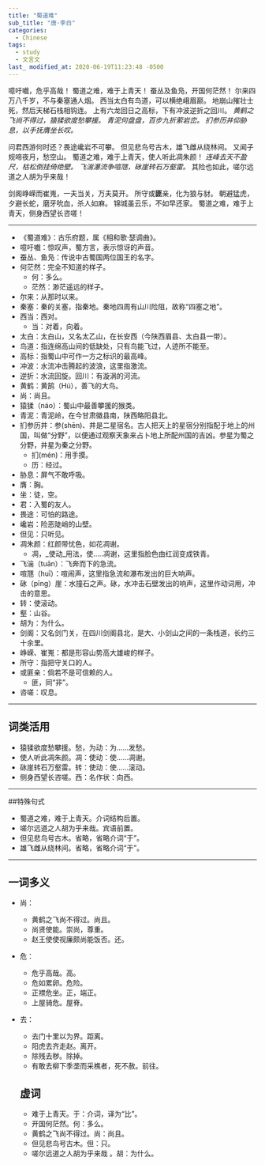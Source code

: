 ```yaml
---
title: "蜀道难"
sub_title: "唐·李白"
categories:
  - Chinese
tags:
  - study
  - 文言文
last_ modified_at: 2020-06-19T11:23:48 -0500
---
```


噫吁嚱，危乎高哉！
蜀道之难，难于上青天！
蚕丛及鱼凫，开国何茫然！
尔来四万八千岁，不与秦塞通人烟。
西当太白有鸟道，可以横绝峨眉巅。
地崩山摧壮士死，然后天梯石栈相钩连。
上有六龙回日之高标，下有冲波逆折之回川。
_黄鹤之飞尚不得过，猿猱欲度愁攀援。
青泥何盘盘，百步九折萦岩峦。
扪参历井仰胁息，以手抚膺坐长叹。_

问君西游何时还？畏途巉岩不可攀。
但见悲鸟号古木，雄飞雌从绕林间。
又闻子规啼夜月，愁空山。
蜀道之难，难于上青天，使人听此凋朱颜！
_连峰去天不盈尺，枯松倒挂倚绝壁。
飞湍瀑流争喧豗，砯崖转石万壑雷。_
其险也如此，嗟尔远道之人胡为乎来哉！

剑阁峥嵘而崔嵬，一夫当关，万夫莫开。
所守或**匪**亲，化为狼与豺。
朝避猛虎，夕避长蛇，磨牙吮血，杀人如麻。
锦城虽云乐，不如早还家。
蜀道之难，难于上青天，侧身西望长咨嗟！

***

* 《蜀道难》：古乐府题，属《相和歌·瑟调曲》。
* 噫吁嚱：惊叹声，蜀方言，表示惊讶的声音。
* 蚕丛、鱼凫：传说中古蜀国两位国王的名字。
* 何茫然：完全不知道的样子。
    * 何：多么。
    * 茫然：渺茫遥远的样子。
* 尔来：从那时以来。
* 秦塞：秦的关塞，指秦地。秦地四周有山川险阻，故称“四塞之地”。
* 西当：西对。
    * 当：对着，向着。
* 太白：太白山，又名太乙山，在长安西（今陕西眉县、太白县一带）。
* 鸟道：指连绵高山间的低缺处，只有鸟能飞过，人迹所不能至。
* 高标：指蜀山中可作一方之标识的最高峰。
* 冲波：水流冲击腾起的波浪，这里指激流。
* 逆折：水流回旋。回川：有漩涡的河流。
* 黄鹤：黄鹄（Hú），善飞的大鸟。
* 尚：尚且。
* 猿猱（náo）：蜀山中最善攀援的猴类。
* 青泥：青泥岭，在今甘肃徽县南，陕西略阳县北。
* 扪参历井：参(shēn)、井是二星宿名。古人把天上的星宿分别指配于地上的州国，叫做“分野”，以便通过观察天象来占卜地上所配州国的吉凶。参星为蜀之分野，井星为秦之分野。
    * 扪(mén)：用手摸。
    * 历：经过。
* 胁息：屏气不敢呼吸。
* 膺：胸。
* 坐：徒，空。
* 君：入蜀的友人。
* 畏途：可怕的路途。
* 巉岩：险恶陡峭的山壁。
* 但见：只听见。
* 凋朱颜：红颜带忧色，如花凋谢。
    * 凋，_使动_用法，使.....凋谢，这里指脸色由红润变成铁青。
* 飞湍（tuān）：飞奔而下的急流。
* 喧豗（huī）：喧闹声，这里指急流和瀑布发出的巨大响声。
* 砯（pīng）崖：水撞石之声。砯，水冲击石壁发出的响声，这里作动词用，冲击的意思。
* 转：使滚动。
* 壑：山谷。
* 胡为：为什么。
* 剑阁：又名剑门关，在四川剑阁县北，是大、小剑山之间的一条栈道，长约三十余里。
* 峥嵘、崔嵬：都是形容山势高大雄峻的样子。
* 所守：指把守关口的人。
* 或匪亲：倘若不是可信赖的人。
    * 匪，同“非”。
* 咨嗟：叹息。

***

## 词类活用

* 猿猱欲度愁攀援。愁，为动：为……发愁。
* 使人听此凋朱颜。凋：使动：使……凋谢。
* 砯崖转石万壑雷。转：使动：使……滚动。
* 侧身西望长咨嗟。西：名作状：向西。

***

##特殊句式
* 蜀道之难，难于上青天。介词结构后置。
* 嗟尔远道之人胡为乎来哉。宾语前置。
* 但见悲鸟号古木。省略，省略介词“于”。        
* 雄飞雌从绕林间。省略，省略介词“于”。

*** 
## 一词多义

* 尚：
    * 黄鹤之飞尚不得过。尚且。
    * 尚贤使能。崇尚，尊重。
    * 赵王使使视廉颇尚能饭否。还。
* 危：
    * 危乎高哉。高。
    * 危如累卵。危险。
    * 正襟危坐。正，端正。
    * 上屋骑危。屋脊。
* 去：
    * 去门十里以为界。距离。
    * 阳虎去齐走赵。离开。
    * 除残去秽。除掉。
    * 有敢去柳下季垄而采樵者，死不赦。前往。

    ## 虚词
    
    * 难于上青天。于：介词，译为“比”。
    * 开国何茫然。何：多么。
    * 黄鹤之飞尚不得过。尚：尚且。
    * 但见悲鸟号古木。但：只。
    * 嗟尔远道之人胡为乎来哉 。胡：为什么。